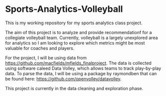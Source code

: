 # Sports-Analytics-Volleyball

This is my working repository for my sports analytics class project.

The aim of this project is to analyze and provide recommendationf for a collegiate volleyball team. Currently, volleyball is a largely unexplored area for analytics so I am looking to explore which metrics might be most valuable for coaches and players.

For the project, I will be using data from https://github.com/macfields/mfields_finalproject. The data is collected using software caleed Data Volley, which allows teams to track play-by-play data. To parse the data, I will be using a package by raymondben that can be found here: https://github.com/openvolley/datavolley.

This project is currently in the data cleaning and exploration phase.
